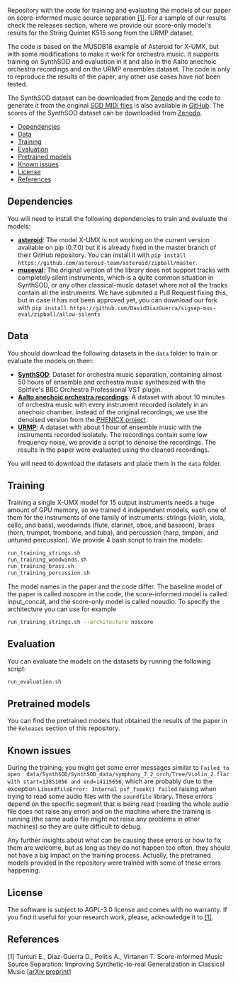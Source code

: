Repository with the code for training and evaluating the models of our paper on score-informed music source separation [[1]](#references). For a sample of our results check the releases section, where we provide our score-only model's results for the String Quintet K515 song from the URMP dataset.

The code is based on the MUSDB18 example of Asteroid for X-UMX, but with some modifications to
make it work for orchestra music. It supports training on SynthSOD and evaluation
in it and also in the Aalto anechoic orchestra recordings and on the URMP ensembles dataset. The code is only to reproduce the results of the paper, any other use cases have not been tested. 

The SynthSOD dataset can be downloaded from [Zenodo](https://doi.org/10.5281/zenodo.13759492) 
and the code to generate it from the original [SOD MIDI files](https://qsdfo.github.io/LOP/database.html) 
is also available in [GitHub](https://github.com/repertorium/HQ-SOD-generator). The scores of the SynthSOD dataset
can be downloaded from [Zenodo](placeholder).

- [Dependencies](#dependencies)
- [Data](#data)
- [Training](#training)
- [Evaluation](#evaluation)
- [Pretrained models](#pretrained-models)
- [Known issues](#known-issues)
- [License](#license)
- [References](#references)

## Dependencies

You will need to install the following dependencies to train and evaluate the models:

* [**asteroid**](https://github.com/asteroid-team/asteroid/): The model X-UMX is not working on the 
current version available on pip (0.7.0) but it is already fixed in the master branch of their GitHub
repository. You can install it with `pip install https://github.com/asteroid-team/asteroid/zipball/master`.
* [**museval**](https://github.com/sigsep/sigsep-mus-eval): The original version of the library does not support
tracks with completely silent instruments, which is a quite common situation in SynthSOD, or any
other classical-music dataset where not all the tracks contain all the instruments. We have submited a Pull Request
fixing this, but in case it has not been approved yet, you can download our fork with 
`pip install https://github.com/DavidDiazGuerra/sigsep-mus-eval/zipball/allow-silents`

## Data

You should download the following datasets in the `data` folder to train or evaluate the models on them:

* [**SynthSOD**](https://doi.org/10.5281/zenodo.13759492): Dataset for orchestra music separation, containing almost 50 hours of ensemble and orchestra
music synthesized with the Spitfire's BBC Orchestra Professional VST plugin.
* [**Aalto anechoic orchestra recordings**](https://research.cs.aalto.fi/acoustics/virtual-acoustics/research/acoustic-measurement-and-analysis/85-anechoic-recordings.html): 
A dataset with about 10 minutes of orchestra music with every instrument recorded isolately in an anechoic chamber.
Instead of the original recordings, we use the denoised version from the [PHENICX project](https://www.upf.edu/web/mtg/phenicx-anechoic).
* [**URMP**](https://labsites.rochester.edu/air/projects/URMP.html): A dataset with about 1 hour of ensemble 
music with the instruments recorded isolately. The recordings contain some low frequency noise, we provide a script to denoise the recordings. The results in the paper were evaluated using the cleaned recordings.

You will need to download the datasets and place them in the `data` folder.

## Training

Training a single X-UMX model for 15 output instruments needs a huge amount of GPU memory, so we trained 4 independent
models, each one of them for the instruments of one family of instruments: strings (violin, viola, cello, and bass), 
woodwinds (flute, clarinet, oboe, and bassoon), brass (horn, trumpet, trombone, and tuba), and percussion (harp, 
timpani, and untuned percussion). We provide 4 bash script to train the models:

```bash
run_training_strings.sh
run_training_woodwinds.sh
run_training_brass.sh
run_training_percussion.sh
```

The model names in the paper and the code differ. The baseline model of the paper is called noscore in the code, the score-informed model is called input_concat, and the score-only model is called noaudio. To specify the architecture you can use for example


```bash
run_training_strings.sh --architecture noscore
```
## Evaluation

You can evaluate the models on the datasets by running the following script:

```bash
run_evaluation.sh
```

## Pretrained models

You can find the pretrained models that obtained the results of the paper in the `Releases` section of this repository.

## Known issues

During the training, you might get some error messages similar to `Failed to open 
data/SynthSOD/SynthSOD_data/symphony_7_2_orch/Tree/Violin_2.flac with start=13851056 and end=14115656`, which
are probably due to the exception `LibsndfileError: Internal psf_fseek() failed` raising when trying to read some
audio files with the `soundfile` library. These errors depend on the specific segment that is being read (reading
the whole audio file does not raise any error) and on the machine where the training is running (the same audio file
might not raise any problems in other machines) so they are quite difficult to debug. 

Any further insights about what can be causing these errors or how to fix them are welcome, but as long as they do not
happen too often, they should not have a big impact on the training process. Actually, the pretrained models provided 
in the repository were trained with some of these errors happening.

## License

The software is subject to AGPL-3.0 license and comes with no warranty. If you find it useful for your research work, please, acknowledge it to [[1]](#references).

## References

[1] Tunturi E., Diaz-Guerra D., Politis A., Virtanen T. Score-informed Music Source Separation: Improving Synthetic-to-real Generalization in Classical Music [[arXiv preprint](https://doi.org/10.48550/arXiv.2503.07352)]
